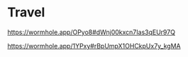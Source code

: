 # Travel

https://wormhole.app/OPyo8#dWnj00kxcn7Ias3qEUr97Q

https://wormhole.app/1YPxy#rBpUmpX1OHCkpUx7y_kgMA
